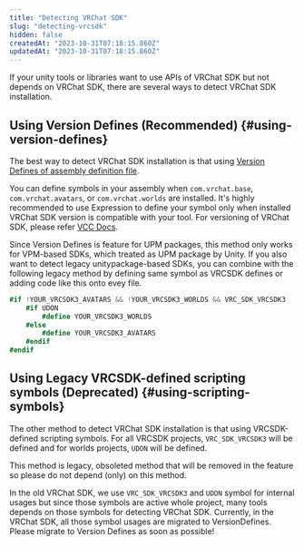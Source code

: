 ```yaml
---
title: "Detecting VRChat SDK"
slug: "detecting-vrcsdk"
hidden: false
createdAt: "2023-10-31T07:18:15.860Z"
updatedAt: "2023-10-31T07:18:15.860Z"
---
```


If your unity tools or libraries want to use APIs of VRChat SDK but not depends on VRChat SDK,
there are several ways to detect VRChat SDK installation.

## Using Version Defines (Recommended) {#using-version-defines}

The best way to detect VRChat SDK installation is that using [Version Defines of assembly definition file][version-defines].

You can define symbols in your assembly when `com.vrchat.base`, `com.vrchat.avatars`, or `com.vrchat.worlds` are installed.
It's highly recommended to use Expression to define your symbol only when installed VRChat SDK version is compatible with your tool.
For versioning of VRChat SDK, please refer [VCC Docs][versioning].

Since Version Defines is feature for UPM packages, this method only works for VPM-based SDKs, which treated as UPM package by Unity.
If you also want to detect legacy unitypackage-based SDKs, you can combine with the following legacy method by defining
same symbol as VRCSDK defines or adding code like this onto evey file.

```csharp
#if !YOUR_VRCSDK3_AVATARS && !YOUR_VRCSDK3_WORLDS && VRC_SDK_VRCSDK3
    #if UDON
        #define YOUR_VRCSDK3_WORLDS
    #else
        #define YOUR_VRCSDK3_AVATARS
    #endif
#endif
```

[version-defines]: https://docs.unity3d.com/2019.4/Documentation/Manual/ScriptCompilationAssemblyDefinitionFiles.html#define-symbols
[versioning]: https://vcc.docs.vrchat.com/vpm/packages/#brandingbreakingbumps

## Using Legacy VRCSDK-defined scripting symbols (Deprecated) {#using-scripting-symbols}

The other method to detect VRChat SDK installation is that using VRCSDK-defined scripting symbols.
For all VRCSDK projects, `VRC_SDK_VRCSDK3` will be defined and for worlds projects, `UDON` will be defined.

This method is legacy, obsoleted method that will be removed in the feature so please do not depend (only) on this method.

In the old VRChat SDK, we use `VRC_SDK_VRCSDK3` and `UDON` symbol for internal usages but since those symbols are
active whole project, many tools depends on those symbols for detecting VRChat SDK.
Currently, in the VRChat SDK, all those symbol usages are migrated to VersionDefines.
Please migrate to Version Defines as soon as possible!

